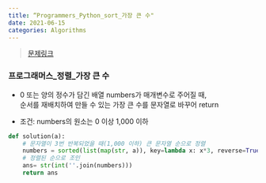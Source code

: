 ```yaml
---
title: “Programmers_Python_sort_가장 큰 수"
date: 2021-06-15
categories: Algorithms
---
```

> [문제링크](https://programmers.co.kr/learn/courses/30/parts/12198)
### 프로그래머스_정렬_가장 큰 수

- 0 또는 양의 정수가 담긴 배열 numbers가 매개변수로 주어질 때, <br>
  순서를 재배치하여 만들 수 있는 가장 큰 수를 문자열로 바꾸어 return

- 조건: numbers의 원소는 0 이상 1,000 이하

```python
def solution(a):
    # 문자열이 3번 반복되었을 때(1,000 이하) 큰 문자열 순으로 정렬
    numbers = sorted(list(map(str, a)), key=lambda x: x*3, reverse=True)
    # 정렬된 순으로 조인
    ans= str(int(''.join(numbers)))
    return ans
```
